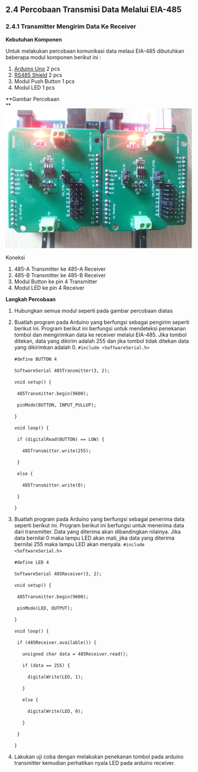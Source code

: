 ## 2.4 Percobaan Transmisi Data Melalui EIA-485

### 2.4.1 Transmitter Mengirim Data Ke Receiver

**Kebutuhan Komponen**

Untuk melakukan percobaan komunikasi data melaui EIA-485 dibutuhkan beberapa modul komponen berikut ini :

1. [Arduino Uno](https://store.arduino.cc/usa/arduino-uno-rev3) 2 pcs
2. [RS485 Shield](http://linksprite.com/wiki/index.php5?title=RS485_Shield_V2.1_for_Arduino) 2 pcs
3. Modul Push Button 1 pcs
4. Modul LED 1 pcs

**Gambar Percobaan  
**![](/assets/Webp.net-resizeimage.jpg)

Koneksi

1. 485-A Transmitter ke 485-A Receiver
2. 485-B Transmitter ke 485-B Receiver
3. Modul Button ke pin 4 Transmitter
4. Modul LED ke pin 4 Receiver

**Langkah Percobaan**

1. Hubungkan semua modul seperti pada gambar percobaan diatas
2. Buatlah program pada Arduino yang berfungsi sebagai pengirim seperti berikut ini. Program berikut ini berfungsi untuk mendeteksi penekanan tombol dan mengirimkan data ke receiver melalui EIA-485. Jika tombol ditekan, data yang dikirim adalah 255 dan jika tombol tidak ditekan data yang dikirimkan adalah 0.
   `#include <SoftwareSerial.h>
   `

   `#define BUTTON 4
   `

   `SoftwareSerial 485Transmitter(3, 2);
   `

   `
   void setup() {
   `

   `  485Transmitter.begin(9600);
   `

   `  pinMode(BUTTON, INPUT_PULLUP);
   `

   `}
   `

   `
   void loop() {
   `

   `  if (digitalRead(BUTTON) == LOW) {
   `

   `    485Transmitter.write(255);
   `

   `  }
   `

   `  else {
   `

   `    485Transmitter.write(0);
   `

   `  }
   `

   `}`

3. Buatlah program pada Arduino yang berfungsi sebagai penerima data seperti berikut ini. Program berikut ini berfungsi untuk menerima data dari transmitter. Data yang diterima akan dibandingkan nilainya. Jika data bernilai 0 maka lampu LED akan mati, jika data yang diterima bernilai 255 maka lampu LED akan menyala.
   `#include <SoftwareSerial.h>
   `

   `#define LED 4
   `

   `SoftwareSerial 485Receiver(3, 2);
   `

   `
   void setup() {
   `

   `  485Transmitter.begin(9600);
   `

   `  pinMode(LED, OUTPUT);
   `

   `}
   `

   `
   void loop() {
   `

   `  if (485Receiver.available()) {
   `

   `    unsigned char data = 485Receiver.read();
   `

   `    if (data == 255) {
   `

   `      digitalWrite(LED, 1);
   `

   `    }
   `

   `    else {
   `

   `      digitalWrite(LED, 0);
   `

   `    }
   `

   `  }
   `

   `}`

4. Lakukan uji coba dengan melakukan penekanan tombol pada arduino transmitter kemudian perhatikan nyala LED pada arduino receiver.  



